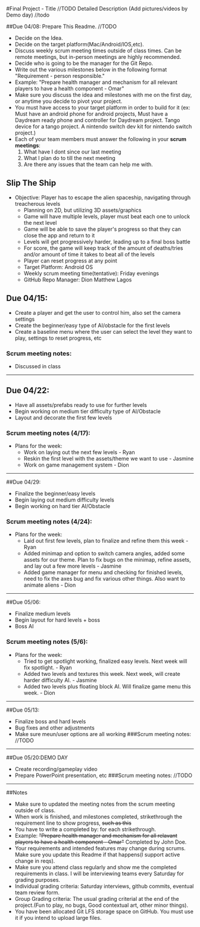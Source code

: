 #Final Project - Title //TODO
Detailed Description (Add pictures/videos by Demo day) //todo

##Due 04/08:
Prepare This Readme. 
//TODO

* Decide on the Idea.
* Decide on the target platform(Mac/Android/IOS,etc).
* Discuss weekly scrum meeting times outside of class times. Can be remote meetings, but in-person meetings are highly recommended.
* Decide who is going to be the manager for the Git Repo. 
* Write out the various milestones below in the following format "Requirement - person responsible."
* Example: "Prepare health manager and mechanism for all relevant players to have a health component - Omar" 
* Make sure you discuss the idea and milestones with me on the first day, or anytime you decide to pivot your project.
* You must have access to your target platform in order to build for it (ex: Must have an android phone for android projects, Must have a Daydream ready phone and controller for Daydream project. Tango device for a tango project. A nintendo switch dev kit for nintendo switch project.)
* Each of your team members must answer the following in your **scrum meetings**:
	1. What have I dont since our last meeting
	2. What I plan do to till the next meeting
	3. Are there any issues that the team can help me with.

## Slip The Ship

* Objective: Player has to escape the alien spaceship, navigating through treacherous levels
	* Planning on 2D, but utilizing 3D assets/graphics
	* Game will have multiple levels, player must beat each one to unlock the next level
	* Game will be able to save the player's progress so that they can close the app and return to it
	* Levels will get progressively harder, leading up to a final boss battle
	* For score, the game will keep track of the amount of deaths/tries and/or amount of time it takes to beat all of the levels
	* Player can reset progress at any point
	* Target Platform: Android OS
	* Weekly scrum meeting time(tentative): Friday evenings
	* GitHub Repo Manager: Dion Matthew Lagos



## Due 04/15:
* Create a player and get the user to control him, also set the camera settings
* Create the beginner/easy type of AI/obstacle for the first levels 
* Create a baseline menu where the user can select the level they want to play, settings to reset progress, etc
### Scrum meeting notes:
* Discussed in class 
---
## Due 04/22:
* Have all assets/prefabs ready to use for further levels
* Begin working on medium tier difficulty type of AI/Obstacle
* Layout and decorate the first few levels

### Scrum meeting notes (4/17):
* Plans for the week:
	* Work on laying out the next few levels - Ryan
	* Reskin the first level with the assets/theme we want to use - Jasmine
	* Work on game management system - Dion

---
##Due 04/29:
* Finalize the beginner/easy levels
* Begin laying out medium difficulty levels
* Begin working on hard tier AI/Obstacle
### Scrum meeting notes (4/24):
* Plans for the week:
	* Laid out first few levels, plan to finalize and refine them this week - Ryan
	* Added minimap and option to switch camera angles, added some assets for our theme. Plan to fix bugs on the minimap, refine assets, and lay out a few more levels   - Jasmine
	* Added game manager for menu and checking for finished levels, need to fix the axes bug and fix various other things. Also want to animate aliens - Dion

---
##Due 05/06:
* Finalize medium levels
* Begin layout for hard levels + boss
* Boss AI
### Scrum meeting notes (5/6):
* Plans for the week:
	* Tried to get spotlight working, finalized easy levels. Next week will fix spotlight. - Ryan
	* Added two levels and textures this week. Next week, will create harder difficulty AI. - Jasmine
	* Added two levels plus floating block AI. Will finalize game menu this week. - Dion

---
##Due 05/13:
* Finalize boss and hard levels
* Bug fixes and other adjustments
* Make sure meun/user options are all working
###Scrum meeting notes:
//TODO

---
##Due 05/20:DEMO DAY
* Create recording/gameplay video
* Prepare PowerPoint presentation, etc 
###Scrum meeting notes:
//TODO

---
##Notes

* Make sure to updated the meeting notes from the scrum meeting outside of class.
* When work is finished, and milestones completed, strikethrough the requirement line to show progress,  ~~such as this~~
* You have to write a completed by: for each strikethrough.
* Example: ~~"Prepare health manager and mechanism for all relavant players to have a health component - Omar"~~ Completed by John Doe.
* Your requirements and intended features may change during scrums. Make sure you update this Readme if that happens(I support active change in reqs).
* Make sure you attend class regularly and show me the completed requirements in class. I will be interviewing teams every Saturday for grading purposes.
* Individual grading criteria: Saturday interviews, github commits, eventual team review form.
* Group Grading criteria: The usual grading criterial at the end of the project.(Fun to play, no bugs, Good contextual art, other minor things).
* You have been allocated Git LFS storage space on GitHub. You must use it if you intend to upload large files.

